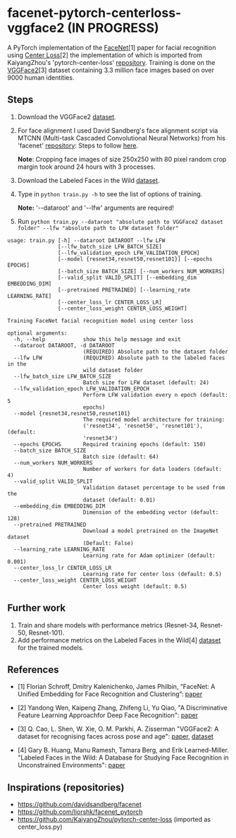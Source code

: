 # facenet-pytorch-centerloss-vggface2 (IN PROGRESS)
A PyTorch implementation  of the [FaceNet](https://arxiv.org/abs/1503.03832)[1] paper for facial recognition using [Center Loss](https://ydwen.github.io/papers/WenECCV16.pdf)[2] the implementation of which is imported from KaiyangZhou's 'pytorch-center-loss' [repository](https://github.com/KaiyangZhou/pytorch-center-loss). Training is done on the [VGGFace2](http://www.robots.ox.ac.uk/~vgg/data/vgg_face2/)[3] dataset containing 3.3 million face images based on over 9000 human identities.
&nbsp; 

 
## Steps
1. Download the VGGFace2 [dataset](http://www.robots.ox.ac.uk/~vgg/data/vgg_face2/).
2. For face alignment I used David Sandberg's face alignment script via MTCNN (Multi-task Cascaded Convolutional Neural Networks) from his 'facenet' [repository](https://github.com/davidsandberg/facenet):
 Steps to follow [here](https://github.com/davidsandberg/facenet/wiki/Classifier-training-of-inception-resnet-v1#face-alignment). 
 &nbsp;
  
    __Note__: Cropping face images of size 250x250 with 80 pixel random crop margin took around 24 hours with 3 processes.
3. Download the Labeled Faces in the Wild [dataset](http://vis-www.cs.umass.edu/lfw/#download).  

4.  Type in ```python train.py -h``` to see the list of options of training.
 &nbsp;
 
    __Note:__ '--dataroot' and '--lfw' arguments are required!

5. Run ```python train.py --dataroot "absolute path to VGGFace2 dataset folder" --lfw "absolute path to LFW dataset folder"```    
```
usage: train.py [-h] --dataroot DATAROOT --lfw LFW
                [--lfw_batch_size LFW_BATCH_SIZE]
                [--lfw_validation_epoch LFW_VALIDATION_EPOCH]
                [--model {resnet34,resnet50,resnet101}] [--epochs EPOCHS]
                [--batch_size BATCH_SIZE] [--num_workers NUM_WORKERS]
                [--valid_split VALID_SPLIT] [--embedding_dim EMBEDDING_DIM]
                [--pretrained PRETRAINED] [--learning_rate LEARNING_RATE]
                [--center_loss_lr CENTER_LOSS_LR]
                [--center_loss_weight CENTER_LOSS_WEIGHT]

Training FaceNet facial recognition model using center loss

optional arguments:
  -h, --help            show this help message and exit
  --dataroot DATAROOT, -d DATAROOT
                        (REQUIRED) Absolute path to the dataset folder
  --lfw LFW             (REQUIRED) Absolute path to the labeled faces in the
                        wild dataset folder
  --lfw_batch_size LFW_BATCH_SIZE
                        Batch size for LFW dataset (default: 24)
  --lfw_validation_epoch LFW_VALIDATION_EPOCH
                        Perform LFW validation every n epoch (default: 5
                        epochs)
  --model {resnet34,resnet50,resnet101}
                        The required model architecture for training:
                        ('resnet34', 'resnet50', 'resnet101'), (default:
                        'resnet34')
  --epochs EPOCHS       Required training epochs (default: 150)
  --batch_size BATCH_SIZE
                        Batch size (default: 64)
  --num_workers NUM_WORKERS
                        Number of workers for data loaders (default: 4)
  --valid_split VALID_SPLIT
                        Validation dataset percentage to be used from the
                        dataset (default: 0.01)
  --embedding_dim EMBEDDING_DIM
                        Dimension of the embedding vector (default: 128)
  --pretrained PRETRAINED
                        Download a model pretrained on the ImageNet dataset
                        (Default: False)
  --learning_rate LEARNING_RATE
                        Learning rate for Adam optimizer (default: 0.001)
  --center_loss_lr CENTER_LOSS_LR
                        Learning rate for center loss (default: 0.5)
  --center_loss_weight CENTER_LOSS_WEIGHT
                        Center loss weight (default: 0.5)
``` 

## Further work
1. Train and share models with performance metrics (Resnet-34, Resnet-50, Resnet-101).
2. Add performance metrics on the Labeled Faces in the Wild[4] [dataset](http://vis-www.cs.umass.edu/lfw/) for the trained models.

## References
* [1] Florian Schroff, Dmitry Kalenichenko, James Philbin, “FaceNet: A Unified Embedding for Face Recognition and Clustering”:
 [paper](https://arxiv.org/abs/1503.03832)

* [2] Yandong Wen, Kaipeng Zhang, Zhifeng Li, Yu Qiao, "A Discriminative Feature Learning Approachfor Deep Face Recognition": [paper](https://ydwen.github.io/papers/WenECCV16.pdf)

* [3] Q. Cao, L. Shen, W. Xie, O. M. Parkhi, A. Zisserman
"VGGFace2: A dataset for recognising faces across pose and age": 
[paper](https://arxiv.org/abs/1710.08092), [dataset](http://www.robots.ox.ac.uk/~vgg/data/vgg_face2/)

* [4] Gary B. Huang, Manu Ramesh, Tamara Berg, and Erik Learned-Miller.
"Labeled Faces in the Wild: A Database for Studying Face Recognition in Unconstrained Environments": [paper](http://vis-www.cs.umass.edu/lfw/lfw.pdf)

## Inspirations (repositories)
* https://github.com/davidsandberg/facenet
* https://github.com/liorshk/facenet_pytorch
* https://github.com/KaiyangZhou/pytorch-center-loss (imported as center_loss.py)
